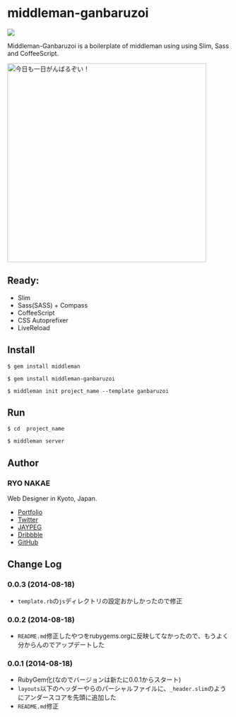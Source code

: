 # middleman-ganbaruzoi

<a href="https://rubygems.org/gems/middleman-ganbaruzoi"><img src="https://badge.fury.io/rb/middleman-ganbaruzoi.png"></a>

Middleman-Ganbaruzoi is a boilerplate of middleman using using Slim, Sass and CoffeeScript.

<img src="http://f.cl.ly/items/00201Z12410h1W2N0r2j/%E5%86%99%E7%9C%9F%202014-06-07%2022%2011%2032_1.png" width="450" alt="今日も一日がんばるぞい！">


## Ready:

* Slim
* Sass(SASS) + Compass
* CoffeeScript
* CSS Autoprefixer
* LiveReload


## Install

	$ gem install middleman 
	
	$ gem install middleman-ganbaruzoi
	
	$ middleman init project_name --template ganbaruzoi


## Run

	$ cd  project_name
	
	$ middleman server


## Author

### RYO NAKAE

Web Designer in Kyoto, Japan.

* [Portfolio](http://brdr.jp)
* [Twitter](https://twitter.com/ryo_dg)
* [JAYPEG](https://jypg.net/ryo_dg)
* [Dribbble](https://dribbble.com/ryo_dg)
* [GitHub](https://github.com/ryonakae)


## Change Log

### 0.0.3 (2014-08-18)

* `template.rb`の`js`ディレクトリの設定おかしかったので修正

### 0.0.2 (2014-08-18)

* `README.md`修正したやつをrubygems.orgに反映してなかったので、もうよく分からんのでアップデートした

### 0.0.1 (2014-08-18)

* RubyGem化(なのでバージョンは新たに0.0.1からスタート)
* `layouts`以下のヘッダーやらのパーシャルファイルに、`_header.slim`のようにアンダースコアを先頭に追加した
* `README.md`修正